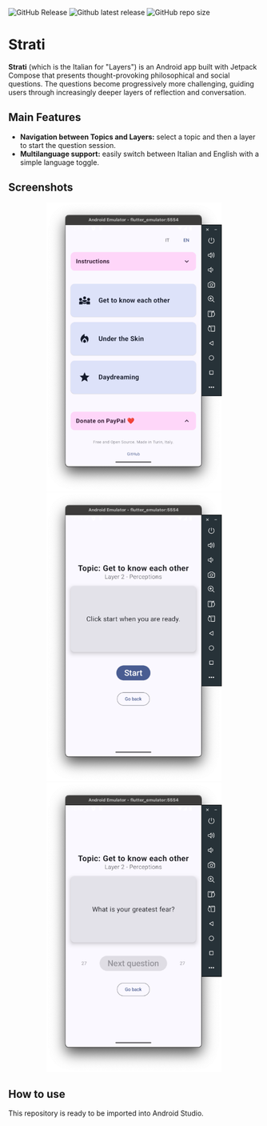 ![GitHub Release](https://img.shields.io/github/v/release/skippydream/Strati)
![Github latest release](https://img.shields.io/github/last-commit/skippydream/Strati)
![GitHub repo size](https://img.shields.io/github/repo-size/skippydream/Strati)

# Strati
  
**Strati** (which is the Italian for "Layers") is an Android app built with Jetpack Compose that presents thought-provoking philosophical and social questions. The questions become progressively more challenging, guiding users through increasingly deeper layers of reflection and conversation.

## Main Features

- **Navigation between Topics and Layers:** select a topic and then a layer to start the question session.
- **Multilanguage support:** easily switch between Italian and English with a simple language toggle.

## Screenshots
<p align="center">
  <img src="https://github.com/skippydream/Strati/blob/main/Images/1.png?raw=true" width="350"/>
  <img src="https://github.com/skippydream/Strati/blob/main/Images/3.png?raw=true" width="350"/>
  <img src="https://github.com/skippydream/Strati/blob/main/Images/2.png?raw=true" width="350" />
</p>

## How to use

This repository is ready to be imported into Android Studio.
